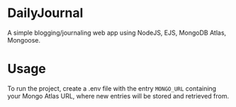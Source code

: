 # DailyJournal
A simple blogging/journaling web app using NodeJS, EJS, MongoDB Atlas, Mongoose.

# Usage
To run the project, create a .env file with the entry `MONGO_URL` containing your Mongo Atlas URL, where new entries will be stored and retrieved from.
